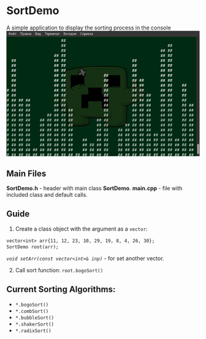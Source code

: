 # SortDemo
A simple application to display the sorting process in the console
![](https://github.com/sql-enjoyer/SortDemo/blob/master/image.png)
## Main Files
**SortDemo.h** - header with main class **SortDemo**.
**main.cpp** - file with included class and default calls.
## Guide
1. Сreate a class object with the argument as a `vector`: 
```
vector<int> arr{11, 12, 23, 10, 29, 19, 8, 4, 26, 30};
SortDemo root(arr);
```
_`void setArr(const vector<int>& inp)`_ - for set another vector.

2. Call sort function: `root.bogoSort()`

## Current Sorting Algorithms:
- `*.bogoSort()`
- `*.combSort()`
- `*.bubbleSort()`
- `*.shakerSort()`
- `*.radixSort()`
